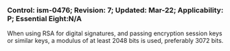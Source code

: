 ### Control: ism-0476; Revision: 7; Updated: Mar-22; Applicability: P; Essential Eight:N/A
<p>When using RSA for digital signatures, and passing encryption session keys or similar keys, a modulus of at least 2048 bits is used, preferably 3072 bits.</p>